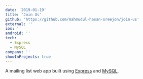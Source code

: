 ```yaml
---
date: '2019-01-19'
title: 'Join Us'
github: 'https://github.com/mahmudul-hasan-sreejon/join-us'
external: ''
ios: ''
android: ''
tech:
  - Express
  - MySQL
company: ''
showInProjects: true
---
```


A mailing list web app built using [Express](https://expressjs.com/) and [MySQL](https://www.mysql.com/).
